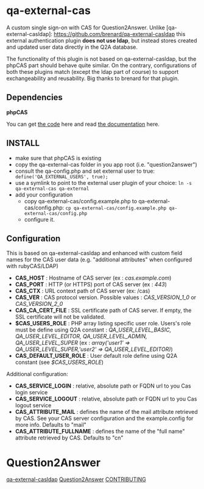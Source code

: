
qa-external-cas
===============

A custom single sign-on with CAS for Question2Answer.
Unlike [qa-external-casldap]: https://github.com/brenard/qa-external-casldap this external authentication plugin **does not use ldap**, but instead stores created and updated user data directly in the Q2A database.

The functionality of this plugin is not based on qa-external-casldap, but the phpCAS part should behave quite similar.
On the contrary, configurations of both these plugins match (except the ldap part of course) to support exchangeability and reusability. Big thanks to brenard for that plugin.


Dependencies
------------
**phpCAS**

You can get [the code](https://github.com/Jasig/phpCAS) here and
read [the documentation](https://wiki.jasig.org/display/casc/phpcas) here.


INSTALL
-------

  * make sure that phpCAS is existing
  * copy the qa-external-cas folder in you app root (i.e. "question2answer")
  * consult the qa-config.php and set external user to true: ` define('QA_EXTERNAL_USERS', true);`
  * use a symlink to point to the external user plugin of your choice: `ln -s qa-external-cas qa-external`
  * add your configuration
    * copy qa-external-cas/config.example.php to qa-external-cas/config.php: `cp qa-external-cas/config.example.php qa-external-cas/config.php`
    * configure it.

  
Configuration
-------------

This is based on qa-external-casldap and enhanced with custom field names for the CAS user data (e.g. "additional attributes" when configured with rubyCAS/LDAP)

  * **CAS_HOST** : Hostname of CAS server (ex : _cas.example.com_)
  * **CAS_PORT** : HTTP (or HTTPS) port of CAS server (ex : _443_)
  * **CAS_CTX** : URL context path of CAS server (ex: /cas)
  * **CAS_VER** : CAS protocol version. Possible values :  *CAS_VERSION_1_0* or *CAS_VERSION_2_0*
  * **CAS_CA_CERT_FILE** : SSL certificate path of CAS server. If empty, the SSL certificate will not be validated.
  * **$CAS_USERS_ROLE** : PHP array listing specific user role. Users's role must be define using Q2A constant : _QA_USER_LEVEL_BASIC, QA_USER_LEVEL_EDITOR, QA_USER_LEVEL_ADMIN, QA_USER_LEVEL_SUPER_ (ex : _array('user1' => QA_USER_LEVEL_SUPER,'user2' => QA_USER_LEVEL_EDITOR)_)
  * **CAS_DEFAULT_USER_ROLE** : User default role define using Q2A constant (see _$CAS_USERS_ROLE_)

Additional configuration:

  * **CAS_SERVICE_LOGIN** : relative, absolute path or FQDN url to you Cas login service
  * **CAS_SERVICE_LOGOUT** : relative, absolute path or FQDN url to you Cas logout service
  * **CAS_ATTRIBUTE_MAIL** : defines the name of the mail attribute retrieved by CAS. See your CAS server configuration and the example.config for more info. Defaults to "mail"
  * **CAS_ATTRIBUTE_FULLNAME** : defines the name of the "full name" attribute retrieved by CAS. Defaults to "cn"


Question2Answer
===============


[qa-external-casldap](https://github.com/brenard/qa-external-casldap)
[Question2Answer](http://www.question2answer.org/)
[CONTRIBUTING](https://github.com/q2a/question2answer/blob/master/CONTRIBUTING.md)




